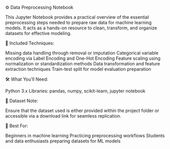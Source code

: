 ⚙ Data Preprocessing Notebook

This Jupyter Notebook provides a practical overview of the essential preprocessing steps needed to prepare raw data for machine learning models. It acts as a hands-on resource to clean, transform, and organize datasets for effective modeling.

🔧 Included Techniques:

Missing data handling through removal or imputation
Categorical variable encoding via Label Encoding and One-Hot Encoding
Feature scaling using normalization or standardization methods
Data transformation and feature extraction techniques
Train-test split for model evaluation preparation

🛠 What You’ll Need:

Python 3.x
Libraries: pandas, numpy, scikit-learn, jupyter notebook

📁 Dataset Note:

Ensure that the dataset used is either provided within the project folder or accessible via a download link for seamless replication.

🎯 Best For:

Beginners in machine learning
Practicing preprocessing workflows
Students and data enthusiasts preparing datasets for ML models






